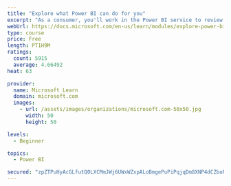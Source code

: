 ```yaml
---
title: "Explore what Power BI can do for you"
excerpt: "As a consumer, you'll work in the Power BI service to review and interact with content that has been shared with you. This module provides the foundational information that you need to work effectively in the Power BI service."
webUrl: https://docs.microsoft.com/en-us/learn/modules/explore-power-bi-service/
type: course
price: Free
length: PT1H9M
ratings:
  count: 5915
  average: 4.66492
heat: 63

provider:
  name: Microsoft Learn
  domain: microsoft.com
  images:
    - url: /assets/images/organizations/microsoft.com-50x50.jpg
      width: 50
      height: 50

levels:
  - Beginner

topics:
  - Power BI

secured: "zpZTPuHyAcGLfutQ0LXCMmJWj6UWxWZxpALoBmgePuPiPqjqDm8XNP4dCZboRa2PzpZKphTd8BaQampTMhmWMby8sFdMHQPxBGTlLsuLCMVX8hoZGCKazuk5KLPCCkz73aHcHybNuqa6JydI0RVmAMkFg7pCcyddSZfkovaVQt8nditICLydrNh1BRrQnNu76FTOH3unpeoxyYjg3B9gBSDvixIE510BYiTejFJ2Q5NTy5OVE2HB0Uxd6LF+iWeITheuP2vyn6bbial3fo3VBfuy5+6LcWCafzJhCSFG884wA4Wq4HGVQbxb6Jjh8qDLfL3Dg2bg2MW6YW95pcLFxSbVBzUvtOIlLnAnRtzTK9qR7ETmNUUv7wjUeK53KOTNZA/yKErGROfqROF8Y2ndDA==;iG90jOQteLbuamuXgfIFww=="
---
```



